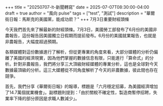 +++
title = "20250707-lt-新聞轉寫"
date = 2025-07-07T08:30:00-04:00
draft = true
author = "風向 pulse"
tags = ["test", "測試"]
description = "華爾街日報：馬斯克的美國黨，能成功麽？"
+++
7月3日重要財經頭條

今天我們首先來了解最新的財經頭條。7月3日，美國勞工部發布了6月份的美國非農報告，這份報告因美國獨立日假期而提前發布。6月份的美國就業報告，也就是非農報告，大幅度超過預期。

各類媒體對這份數據進行了解析，但從更專業的角度來看，大部分媒體的分析仍偏離了美國的經濟現實，因為他們掌握的數據信息有限，只能進行「算命式」的分析。針對非農報告，我們將分享三大頂級財經媒體的專業分析，這也是全球對今天數據最頂級的分析。這三大媒體從不同角度解析了今天的非農數據，彼此間也存在競爭。

首先，我們分享《華爾街日報》的報導，標題是「六月穩定招募，為美國經濟增加了14.7萬個就業機會」。副標題則提到：「由於關稅不確定性，製造商暫停招聘，失業率下降的部分原因是求職人數減少」。
